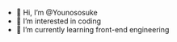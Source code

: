 - 👋 Hi, I’m @Younososuke
- 👀 I’m interested in coding
- 🌱 I’m currently learning front-end engineering

<!---
Younososuke/Younososuke is a ✨ special ✨ repository because its `README.md` (this file) appears on your GitHub profile.
You can click the Preview link to take a look at your changes.
--->
